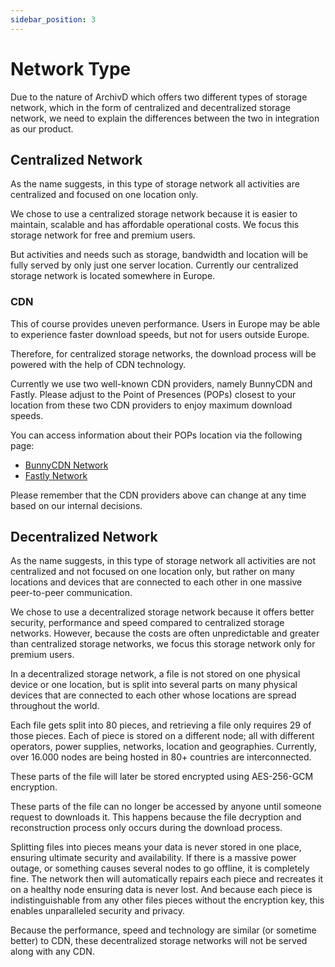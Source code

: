 ```yaml
---
sidebar_position: 3
---
```


# Network Type

Due to the nature of ArchivD which offers two different types of storage network, which in the form of centralized and decentralized storage network, we need to explain the differences between the two in integration as our product.

## Centralized Network

As the name suggests, in this type of storage network all activities are centralized and focused on one location only.

We chose to use a centralized storage network because it is easier to maintain, scalable and has affordable operational costs. We focus this storage network for free and premium users.

But activities and needs such as storage, bandwidth and location will be fully served by only just one server location. Currently our centralized storage network is located somewhere in Europe.

### CDN

This of course provides uneven performance. Users in Europe may be able to experience faster download speeds, but not for users outside Europe.

Therefore, for centralized storage networks, the download process will be powered with the help of CDN technology.

Currently we use two well-known CDN providers, namely BunnyCDN and Fastly. Please adjust to the Point of Presences (POPs) closest to your location from these two CDN providers to enjoy maximum download speeds.

You can access information about their POPs location via the following page:

- [BunnyCDN Network](https://bunny.net/network/)
- [Fastly Network](https://www.fastly.com/network-map/)

Please remember that the CDN providers above can change at any time based on our internal decisions.

## Decentralized Network

As the name suggests, in this type of storage network all activities are not centralized and not focused on one location only, but rather on many locations and devices that are connected to each other in one massive peer-to-peer communication.

We chose to use a decentralized storage network because it offers better security, performance and speed compared to centralized storage networks. However, because the costs are often unpredictable and greater than centralized storage networks, we focus this storage network only for premium users.

In a decentralized storage network, a file is not stored on one physical device or one location, but is split into several parts on many physical devices that are connected to each other whose locations are spread throughout the world.

Each file gets split into 80 pieces, and retrieving a file only requires 29 of those pieces. Each of piece is stored on a different node; all with different operators, power supplies, networks, location and geographies. Currently, over 16.000 nodes are being hosted in 80+ countries are interconnected.

These parts of the file will later be stored encrypted using AES-256-GCM encryption.

These parts of the file can no longer be accessed by anyone until someone request to downloads it. This happens because the file decryption and reconstruction process only occurs during the download process.

Splitting files into pieces means your data is never stored in one place, ensuring ultimate security and availability. If there is a massive power outage, or something causes several nodes to go offline, it is completely fine. The network then will automatically repairs each piece and recreates it on a healthy node ensuring data is never lost. And because each piece is indistinguishable from any other files pieces without the encryption key, this enables unparalleled security and privacy.

Because the performance, speed and technology are similar (or sometime better) to CDN, these decentralized storage networks will not be served along with any CDN.